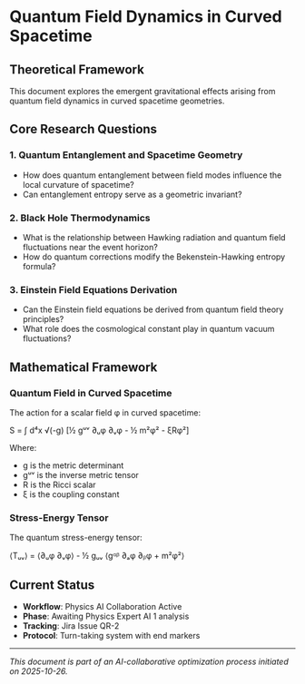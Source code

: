 # Quantum Field Dynamics in Curved Spacetime

## Theoretical Framework

This document explores the emergent gravitational effects arising from quantum field dynamics in curved spacetime geometries.

## Core Research Questions

### 1. Quantum Entanglement and Spacetime Geometry
- How does quantum entanglement between field modes influence the local curvature of spacetime?
- Can entanglement entropy serve as a geometric invariant?

### 2. Black Hole Thermodynamics
- What is the relationship between Hawking radiation and quantum field fluctuations near the event horizon?
- How do quantum corrections modify the Bekenstein-Hawking entropy formula?

### 3. Einstein Field Equations Derivation
- Can the Einstein field equations be derived from quantum field theory principles?
- What role does the cosmological constant play in quantum vacuum fluctuations?

## Mathematical Framework

### Quantum Field in Curved Spacetime
The action for a scalar field φ in curved spacetime:

S = ∫ d⁴x √(-g) [½ gᵘᵛ ∂ᵤφ ∂ᵥφ - ½ m²φ² - ξRφ²]

Where:
- g is the metric determinant
- gᵘᵛ is the inverse metric tensor
- R is the Ricci scalar
- ξ is the coupling constant

### Stress-Energy Tensor
The quantum stress-energy tensor:

⟨Tᵤᵥ⟩ = ⟨∂ᵤφ ∂ᵥφ⟩ - ½ gᵤᵥ ⟨gᵅᵝ ∂ₐφ ∂ᵦφ + m²φ²⟩

## Current Status
- **Workflow**: Physics AI Collaboration Active
- **Phase**: Awaiting Physics Expert AI 1 analysis
- **Tracking**: Jira Issue QR-2
- **Protocol**: Turn-taking system with end markers

---
*This document is part of an AI-collaborative optimization process initiated on 2025-10-26.*